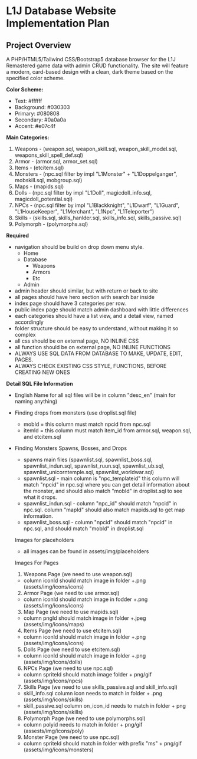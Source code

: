 # L1J Database Website Implementation Plan

## Project Overview
A PHP/HTML5/Tailwind CSS/Bootstrap5 database browser for the L1J Remastered game data with admin CRUD functionality. The site will feature a modern, card-based design with a clean, dark theme based on the specified color scheme.

**Color Scheme:**
- Text: #ffffff
- Background: #030303
- Primary: #080808
- Secondary: #0a0a0a
- Accent: #e07c4f

**Main Categories:**
1. Weapons - (weapon.sql, weapon_skill.sql, weapon_skill_model.sql, weapons_skill_spell_def.sql)
2. Armor - (armor.sql, armor_set.sql)
3. Items - (etcitem.sql)
4. Monsters - (npc.sql filter by impl "L1Monster" + "L1Doppelganger", mobskill.sql, mobgroup.sql)
5. Maps - (mapids.sql)
6. Dolls - (npc.sql filter by impl "L1Doll", magicdoll_info.sql, magicdoll_potential.sql)
7. NPCs - (npc.sql filter by impl "L1Blackknight", "L1Dwarf", "L1Guard", "L1HouseKeeper", "L1Merchant", "L1Npc", "L1Teleporter")
8. Skills - (skills.sql, skills_hanlder.sql, skills_info.sql, skills_passive.sql)
9. Polymorph - (polymorphs.sql)

**Required**
- navigation should be build on drop down menu style.
    - Home
    - Database
        - Weapons
        - Armors
        - Etc
    - Admin
- admin header should similar, but with return or back to site
- all pages should have hero section with search bar inside
- index page should have 3 categories per row.
- public index page should match admin dashboard with little differences
- each categories should have a list view, and a detail view, named accordingly
- folder structure should be easy to understand, without making it so complex
- all css should be on external page, NO INLINE CSS
- all function should be on external page, NO INLINE FUNCTIONS
- ALWAYS USE SQL DATA FROM DATABASE TO MAKE, UPDATE, EDIT, PAGES.
- ALWAYS CHECK EXISTING CSS STYLE, FUNCTIONS, BEFORE CREATING NEW ONES


**Detail SQL File Information**
- English Name for all sql files will be in column "desc_en" (main for naming anything)


- Finding drops from monsters (use droplist.sql file)
    - mobId = this column must match npcid from npc.sql
    - itemId = this column must match item_id from armor.sql, weapon.sql, and etcitem.sql


- Finding Monsters Spawns, Bosses, and Drops
    - spawns main files (spawnlist.sql, spawnlist_boss.sql, spawnlist_indun.sql, spawnlist_ruun.sql, spawnlist_ub.sql, spawnlist_unicorntemple.sql, spawnlist_worldwar.sql)
    - spawnlist.sql - main column is "npc_templateid" this column will match "npcid" in npc.sql where you can get detail information about the monster,  and should also match "mobId" in droplist.sql to see what it drops.
    - spawnlist_indun.sql - column "npc_id" should match "npcid" in npc.sql. column "mapId" should also match mapids.sql to get map information.
    - spawnlist_boss.sql - column "npcid" should match "npcid" in npc.sql, and should match "mobId" in droplist.sql

    Images for placeholders
    - all images can be found in assets/img/placeholders

    Images For Pages
    1. Weapons Page (we need to use weapon.sql)
    - column iconId should match image in folder +.png (assets/img/icons/icons)

    2. Armor Page (we need to use armor.sql)
    - column iconId should match image in fodder +.png (assets/img/icons/icons)

    3. Map Page (we need to use mapids.sql)
    - column pngId should match image in folder +.jpeg (assets/img/icons/maps)

    4. Items Page (we need to use etcitem.sql)
    - column iconId should match image in folder +.png (assets/img/icons/icons)

    5. Dolls Page (we need to use etcitem.sql)
    - column iconId should match image in folder +.png (assets/img/icons/dolls)

    6. NPCs Page (we need to use npc.sql)
    - column spriteId should match image folder + png/gif (assets/img/icons/npcs)

    7. Skills Page (we need to use skills_passive.sql and skill_info.sql)
    - skill_info.sql column icon needs to match in folder + .png (assets/img/icons/skills)
    - skill_passive.sql column on_icon_id needs to match in folder + png (assets/img/icons/skills)

    8. Polymorph Page (we need to use polymorphs.sql)
    - column polyid needs to match in folder + png/gif (assests/img/icons/poly)

    9. Monster Page (we need to use npc.sql)
    - column spriteId should match in folder with prefix "ms" + png/gif (assets/img/icons/monsters)
